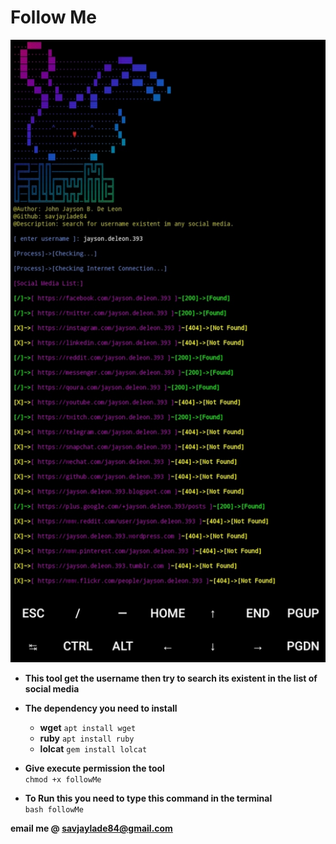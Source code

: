 # Follow Me  

![Actual Look](https://github.com/savjaylade84/followMe/blob/main/followMe2.jpg?raw=true) 

- **This tool get the username then try to search its existent in the list of social media**</br>

- **The dependency you need to install**</br>

	- **wget** `apt install wget`</br>
	- **ruby** `apt install ruby`</br>
	- **lolcat** `gem install lolcat`</br>
	
- **Give execute permission the tool**</br>
`chmod +x followMe`

- **To Run this you need to type this command in the terminal**</br>
`bash followMe`</br>

**email me @ savjaylade84@gmail.com**

